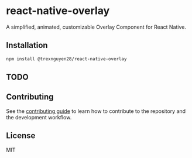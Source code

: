 # react-native-overlay

A simplified, animated, customizable Overlay Component for React Native.

## Installation

```sh
npm install @trexnguyen28/react-native-overlay
```

## TODO

## Contributing

See the [contributing guide](CONTRIBUTING.md) to learn how to contribute to the repository and the development workflow.

## License

MIT
